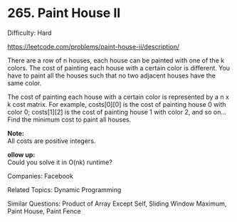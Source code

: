 # 265. Paint House II

Difficulty: Hard

https://leetcode.com/problems/paint-house-ii/description/

There are a row of n houses, each house can be painted with one of the k colors. The cost of painting each house with a certain color is different. You have to paint all the houses such that no two adjacent houses have the same color.

The cost of painting each house with a certain color is represented by a n x k cost matrix. For example, costs[0][0] is the cost of painting house 0 with color 0; costs[1][2] is the cost of painting house 1 with color 2, and so on... Find the minimum cost to paint all houses.

**Note:**  
All costs are positive integers.

**ollow up:**  
Could you solve it in O(nk) runtime?

Companies: Facebook

Related Topics: Dynamic Programming

Similar Questions: Product of Array Except Self, Sliding Window Maximum, Paint House, Paint Fence